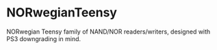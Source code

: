 # NORwegianTeensy
NORwegian Teensy family of NAND/NOR readers/writers, designed with PS3 downgrading in mind. 
